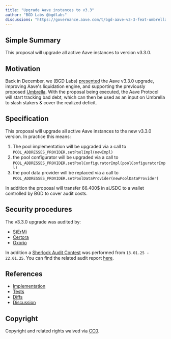 ```yaml
---
title: "Upgrade Aave instances to v3.3"
author: "BGD Labs @bgdlabs"
discussions: "https://governance.aave.com/t/bgd-aave-v3-3-feat-umbrella/20129"
---
```


## Simple Summary

This proposal will upgrade all active Aave instances to version v3.3.0.

## Motivation

Back in December, we (BGD Labs) [presented](https://governance.aave.com/t/bgd-aave-v3-3-feat-umbrella/20129) the Aave v3.3.0 upgrade, improving Aave's liquidation engine, and supporting the previously proposed [Umbrella](https://governance.aave.com/t/bgd-aave-safety-module-umbrella/18366).
With the proposal being executed, the Aave Protocol will start tracking bad debt, which can then be used as an input on Umbrella to slash stakers & cover the realized deficit.

## Specification

This proposal will upgrade all active Aave instances to the new v3.3.0 version.
In practice this means:

1. The pool implementation will be upgraded via a call to `POOL_ADDRESSES_PROVIDER.setPoolImpl(newImpl)`
2. the pool configurator will be upgraded via a call to `POOL_ADDRESSES_PROVIDER.setPoolConfiguratorImpl(poolConfiguratorImpl)`
3. the pool data provider will be replaced via a call to `POOL_ADDRESSES_PROVIDER.setPoolDataProvider(newPoolDataProvider)`

In addition the proposal will transfer 66.400$ in aUSDC to a wallet controlled by BGD to cover audit costs.

## Security procedures

The v3.3.0 upgrade was audited by:

- [StErMi](https://github.com/bgd-labs/aave-v3-origin/blob/v3.3.0/audits/2024-10-22_StErMi_Aave-v3.3.pdf)
- [Certora](https://github.com/bgd-labs/aave-v3-origin/blob/v3.3.0/audits/2024-11-07_Certora_Aave-v3.3.0.pdf)
- [Oxorio](https://github.com/bgd-labs/aave-v3-origin/blob/v3.3.0/audits/2025-01-29_Oxorio_Aave-v3.3.0.pdf)

In addition a [Sherlock Audit Contest](https://governance.aave.com/t/arfc-bgd-aave-v3-3-sherlock-contest/20498/2) was performed from `13.01.25 - 22.01.25`.
You can find the related audit report [here](https://github.com/aave-dao/aave-v3-origin/blob/v3.3.0/audits/2025-01-22_Sherlock_Aave-v3.3.0.pdf).

## References

- [Implementation](https://github.com/bgd-labs/protocol-v3.3-upgrade/blob/main/src/contracts/UpgradePayload.sol)
- [Tests](https://github.com/bgd-labs/protocol-v3.3-upgrade/tree/main/tests)
- [Diffs](https://github.com/bgd-labs/protocol-v3.3-upgrade/tree/main/diffs)
- [Discussion](https://governance.aave.com/t/bgd-aave-v3-3-feat-umbrella/20129)

## Copyright

Copyright and related rights waived via [CC0](https://creativecommons.org/publicdomain/zero/1.0/).
